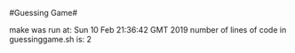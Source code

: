 #Guessing Game#

make was run at:
Sun 10 Feb 21:36:42 GMT 2019
number of lines of code in guessinggame.sh is: 
2
